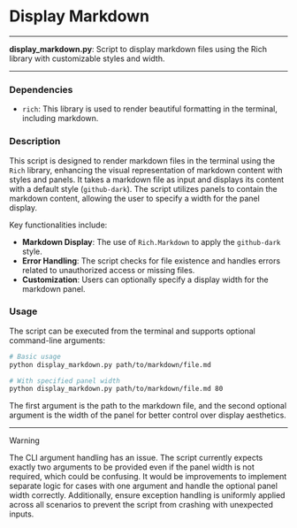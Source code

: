 # Display Markdown

---

**display_markdown.py**: Script to display markdown files using the Rich library with customizable styles and width.

---

### Dependencies

- `rich`: This library is used to render beautiful formatting in the terminal, including markdown.

### Description

This script is designed to render markdown files in the terminal using the `Rich` library, enhancing the visual representation of markdown content with styles and panels. It takes a markdown file as input and displays its content with a default style (`github-dark`). The script utilizes panels to contain the markdown content, allowing the user to specify a width for the panel display.

Key functionalities include:
- **Markdown Display**: The use of `Rich.Markdown` to apply the `github-dark` style.
- **Error Handling**: The script checks for file existence and handles errors related to unauthorized access or missing files.
- **Customization**: Users can optionally specify a display width for the markdown panel.

### Usage

The script can be executed from the terminal and supports optional command-line arguments:

```bash
# Basic usage
python display_markdown.py path/to/markdown/file.md

# With specified panel width
python display_markdown.py path/to/markdown/file.md 80
```

The first argument is the path to the markdown file, and the second optional argument is the width of the panel for better control over display aesthetics.

---

> [!WARNING]
> The CLI argument handling has an issue. The script currently expects exactly two arguments to be provided even if the panel width is not required, which could be confusing. It would be improvements to implement separate logic for cases with one argument and handle the optional panel width correctly. Additionally, ensure exception handling is uniformly applied across all scenarios to prevent the script from crashing with unexpected inputs.